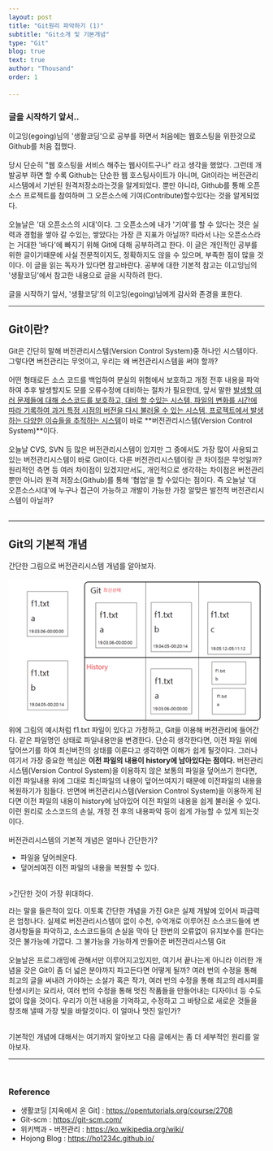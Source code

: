 ```yaml
---
layout: post
title: "Git원리 파악하기 (1)"
subtitle: "Git소개 및 기본개념"
type: "Git"
blog: true
text: true
author: "Thousand"
order: 1

---
```

<h3>글을 시작하기 앞서..</h3>
이고잉(egoing)님의 '생활코딩'으로 공부를 하면서 처음에는 웹호스팅을 위한것으로 Github를 처음 접했다.<br><br>
당시 단순히 "웹 호스팅을 서비스 해주는 웹사이트구나" 라고 생각을 했었다. 그런데 개발공부 하면 할 수록 Github는 단순한 웹 호스팅사이트가 아니며, Git이라는 버전관리시스템에서 기반된 원격저장소라는것을 알게되었다. 뿐만 아니라, Github를 통해 오픈소스 프로젝트를 참여하며 그 오픈소스에 기여(Contribute)할수있다는 것을 알게되었다. <br><br> 오늘날은 '대 오픈소스의 시대'이다. 그 오픈소스에 내가 '기여'를 할 수 있다는 것은 실력과 경험을 쌓아 갈 수있는, 쌓았다는 가장 큰 지표가 아닐까? 따라서 나는 오픈소스라는 거대한 '바다'에 빠지기 위해 Git에 대해 공부하려고 한다. 이 글은 개인적인 공부를 위한 글이기때문에 사실 전문적이지도, 정확하지도 않을 수 있으며, 부족한 점이 많을 것이다. 이 글을 읽는 독자가 있다면 참고바란다. 공부에 대한 기본적 참고는 이고잉님의 '생활코딩'에서 참고한 내용으로 글을 시작하려 한다. <br><br> 글을 시작하기 앞서, '생활코딩'의 이고잉(egoing)님에게 감사와 존경을 표한다.<br>


***
<h2>Git이란?</h2>

 Git은 간단히 말해 버전관리시스템(Version Control System)중 하나인 시스템이다. 그렇다면 버전관리는 무엇이고, 우리는 왜 버전관리시스템을 써야 할까? <br><br> 어떤 형태로든 소스 코드를 백업하여 분실의 위험에서 보호하고 개정 전후 내용을 파악하여 추후 발생할지도 모를 오류수정에 대비하는 절차가 필요한데, 앞서 말한 <u>발생할 여러 문제들에 대해 소스코드를 보호하고, 대비 할 수있는 시스템, 파일의 변화를 시간에 따라 기록하여 과거 특정 시점의 버전을 다시 불러올 수 있는 시스템, 프로젝트에서 발생하는 다양한 이슈들을 추적하는 시스템</u>이 바로 **버전관리시스템(Version Control System)**이다. <br><br>
 오늘날 CVS, SVN 등 많은 버전관리시스템이 있지만 그 중에서도 가장 많이 사용되고 있는 버전관리시스템이 바로 Git이다. 다른 버전관리시스템이랑 큰 차이점은 무엇일까? 원리적인 측면 등 여러 차이점이 있겠지만서도, 개인적으로 생각하는 차이점은 버전관리 뿐만 아니라 원격 저장소(Github)를 통해 '협업'을 할 수있다는 점이다. 즉 오늘날 '대 오픈소스시대'에 누구나 접근이 가능하고 개발이 가능한 가장 알맞은 발전적 버전관리시스템이 아닐까? <br><br>



***
 <h2>Git의 기본적 개념</h2>

 간단한 그림으로 버전관리시스템 개념를 알아보자.<br>
<br>![simplegit](./simplegit2.png) <br>위에 그림의 예시처럼 f1.txt 파일이 있다고 가정하고, Git을 이용해 버전관리에 들어간다. 같은 파일명인 상태로 파일내용만을 변경한다. 단순히 생각한다면, 이전 파일 위에 덮어쓰기를 하여 최신버전의 상태를 이룬다고 생각하면 이해가 쉽게 될것이다. 그러나 여기서 가장 중요한 핵심은 **이전 파일의 내용이 history에 남아있다는 점이다.** 버전관리시스템(Version Control System)을 이용하지 않은 보통의 파일을 덮어쓰기 한다면, 이전 파일내용 위에 그대로 최신파일의 내용이 덮어쓰여지기 때문에 이전파일의 내용을 복원하기가 힘들다. 반면에 버전관리시스템(Version Control System)을 이용하게 된다면 이전 파일의 내용이 history에 남아있어 이전 파일의 내용을 쉽게 불러올 수 있다. 이런 원리로 소스코드의 손실, 개정 전 후의 내용파악 등이 쉽게 가능할 수 있게 되는것이다. <br><br> 버전관리시스템의 기본적 개념은 얼마나 간단한가?
<ul><li>파일을 덮어씌운다.</li>
<li>덮어씌여진 이전 파일의 내용을 복원할 수 있다.</li></ul>

<br>
>간단한 것이 가장 위대하다.

라는 말을 들은적이 있다. 이토록 간단한 개념을 가진 Git은 실제 개발에 있어서 파급력은 엄청나다. 실제로 버전관리시스템이 없이 수천, 수억개로 이루어진 소스코드들에 변경사항들을 파악하고, 소스코드들의 손실을 막아 단 한번의 오류없이 유지보수를 한다는 것은 불가능에 가깝다. 그 불가능을 가능하게 만들어준 버전관리시스템 Git <br><br>
오늘날은 프로그래밍에 관해서만 이루어지고있지만, 여기서 끝나는게 아니라 이러한 개념을 갖은 Git이 좀 더 넓은 분야까지 파고든다면 어떻게 될까? 여러 번의 수정을 통해 최고의 글을 써내려 가야하는 소설가 혹은 작가, 여러 번의 수정을 통해 최고의 레시피를 탄생시키는 요리사, 여러 번의 수정을 통해 멋진 작품들을 만들어내는 디자이너 등 수도 없이 많을 것이다. 우리가 이전 내용을 기억하고, 수정하고 그 바탕으로 새로운 것들을 창조해 낼때 가장 빛을 바랄것이다. 이 얼마나 멋진 일인가? <br><br>

기본적인 개념에 대해서는 여기까지 알아보고 다음 글에서는 좀 더 세부적인 원리를 알아보자.

---

<br>
<h3>Reference</h3>
<ul>
  <li>생활코딩 [지옥에서 온 Git] : <a href="https://opentutorials.org/course/2708">https://opentutorials.org/course/2708</a></li>
  <li>Git-scm : <a href="https://git-scm.com/">https://git-scm.com/</a></li>
  <li>위키백과 - 버전관리 : <a href="https://ko.wikipedia.org/wiki/%EB%B2%84%EC%A0%84_%EA%B4%80%EB%A6%AC">https://ko.wikipedia.org/wiki/</a></li>
  <li>Hojong Blog : <a href="https://ho1234c.github.io/">https://ho1234c.github.io/</a></li>
</ul>
